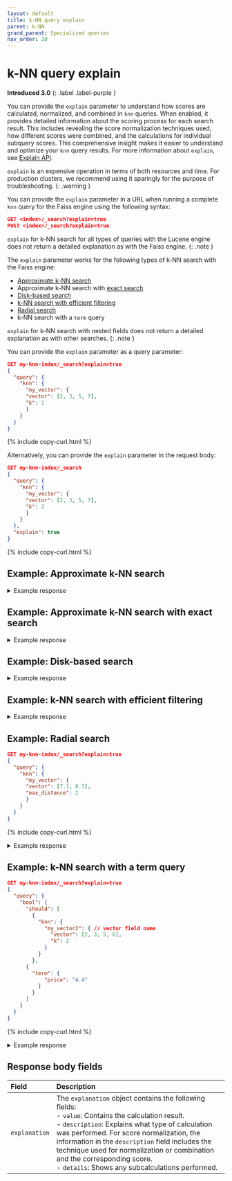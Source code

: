 ```yaml
---
layout: default
title: k-NN query explain
parent: k-NN
grand_parent: Specialized queries
nav_order: 10
---
```


# k-NN query explain
**Introduced 3.0**
{: .label .label-purple }

You can provide the `explain` parameter to understand how scores are calculated, normalized, and combined in `knn` queries. When enabled, it provides detailed information about the scoring process for each search result. This includes revealing the score normalization techniques used, how different scores were combined, and the calculations for individual subquery scores. This comprehensive insight makes it easier to understand and optimize your `knn` query results. For more information about `explain`, see [Explain API]({{site.url}}{{site.baseurl}}/api-reference/explain/).

`explain` is an expensive operation in terms of both resources and time. For production clusters, we recommend using it sparingly for the purpose of troubleshooting.
{: .warning }

You can provide the `explain` parameter in a URL when running a complete `knn` query for the Faiss engine using the following syntax:

```json
GET <index>/_search?explain=true
POST <index>/_search?explain=true
```

`explain` for k-NN search for all types of queries with the Lucene engine does not return a detailed explanation as with the Faiss engine.
{: .note }

The `explain` parameter works for the following types of k-NN search with the Faiss engine:

- [Approximate k-NN search]({{site.url}}{{site.baseurl}}/vector-search/vector-search-techniques/approximate-knn/)
- Approximate k-NN search with [exact search]({{site.url}}{{site.baseurl}}/vector-search/vector-search-techniques/knn-score-script/)
- [Disk-based search]({{site.url}}{{site.baseurl}}/vector-search/optimizing-storage/disk-based-vector-search/)
- [k-NN search with efficient filtering]({{site.url}}{{site.baseurl}}/vector-search/filter-search-knn/efficient-knn-filtering/)
- [Radial search]({{site.url}}{{site.baseurl}}/vector-search/specialized-operations/radial-search-knn/)
- k-NN search with a `term` query

`explain` for k-NN search with nested fields does not return a detailed explanation as with other searches.
{: .note }

You can provide the `explain` parameter as a query parameter:

```json
GET my-knn-index/_search?explain=true
{
  "query": {
    "knn": {
      "my_vector": {
      "vector": [2, 3, 5, 7],
      "k": 2
      }
    }
  }
}
```
{% include copy-curl.html %}

Alternatively, you can provide the `explain` parameter in the request body:

```json
GET my-knn-index/_search
{
  "query": {
    "knn": {
      "my_vector": {
      "vector": [2, 3, 5, 7],
      "k": 2
      }
    }
  },
  "explain": true
}
```
{% include copy-curl.html %}

## Example: Approximate k-NN search

<details markdown="block">
  <summary>
    Example response
  </summary>
  {: .text-delta}

```json
{
  "took": 216038,
  "timed_out": false,
  "_shards": {
    "total": 1,
    "successful": 1,
    "skipped": 0,
    "failed": 0
  },
  "hits": {
    "total": {
      "value": 2,
      "relation": "eq"
    },
    "max_score": 88.4,
    "hits": [
      {
        "_shard": "[my-knn-index-1][0]",
        "_node": "VHcyav6OTsmXdpsttX2Yug",
        "_index": "my-knn-index-1",
        "_id": "5",
        "_score": 88.4,
        "_source": {
          "my_vector1": [
            2.5,
            3.5,
            5.5,
            7.4
          ],
          "price": 8.9
        },
        "_explanation": {
          "value": 88.4,
          "description": "the type of knn search executed was Approximate-NN",
          "details": [
            {
              "value": 88.4,
              "description": "the type of knn search executed at leaf was Approximate-NN with vectorDataType = FLOAT, spaceType = innerproduct where score is computed as `-rawScore + 1` from:",
              "details": [
                {
                  "value": -87.4,
                  "description": "rawScore, returned from FAISS library",
                  "details": []
                }
              ]
            }
          ]
        }
      },
      {
        "_shard": "[my-knn-index-1][0]",
        "_node": "VHcyav6OTsmXdpsttX2Yug",
        "_index": "my-knn-index-1",
        "_id": "2",
        "_score": 84.7,
        "_source": {
          "my_vector1": [
            2.5,
            3.5,
            5.6,
            6.7
          ],
          "price": 5.5
        },
        "_explanation": {
          "value": 84.7,
          "description": "the type of knn search executed was Approximate-NN",
          "details": [
            {
              "value": 84.7,
              "description": "the type of knn search executed at leaf was Approximate-NN with vectorDataType = FLOAT, spaceType = innerproduct where score is computed as `-rawScore + 1` from:",
              "details": [
                {
                  "value": -83.7,
                  "description": "rawScore, returned from FAISS library",
                  "details": []
                }
              ]
            }
          ]
        }
      }
    ]
  }
}
```
</details>

## Example: Approximate k-NN search with exact search

<details markdown="block">
  <summary>
    Example response
  </summary>
  {: .text-delta}

```json
{
  "took": 87,
  "timed_out": false,
  "_shards": {
    "total": 1,
    "successful": 1,
    "skipped": 0,
    "failed": 0
  },
  "hits": {
    "total": {
      "value": 2,
      "relation": "eq"
    },
    "max_score": 84.7,
    "hits": [
      {
        "_shard": "[my-knn-index-1][0]",
        "_node": "MQVux8dZRWeznuEYKhMq0Q",
        "_index": "my-knn-index-1",
        "_id": "7",
        "_score": 84.7,
        "_source": {
          "my_vector2": [
            2.5,
            3.5,
            5.6,
            6.7
          ],
          "price": 5.5
        },
        "_explanation": {
          "value": 84.7,
          "description": "the type of knn search executed was Approximate-NN",
          "details": [
            {
              "value": 84.7,
              "description": "the type of knn search executed at leaf was Exact with spaceType = INNER_PRODUCT, vectorDataType = FLOAT, queryVector = [2.0, 3.0, 5.0, 6.0]",
              "details": []
            }
          ]
        }
      },
      {
        "_shard": "[my-knn-index-1][0]",
        "_node": "MQVux8dZRWeznuEYKhMq0Q",
        "_index": "my-knn-index-1",
        "_id": "8",
        "_score": 82.2,
        "_source": {
          "my_vector2": [
            4.5,
            5.5,
            6.7,
            3.7
          ],
          "price": 4.4
        },
        "_explanation": {
          "value": 82.2,
          "description": "the type of knn search executed was Approximate-NN",
          "details": [
            {
              "value": 82.2,
              "description": "the type of knn search executed at leaf was Exact with spaceType = INNER_PRODUCT, vectorDataType = FLOAT, queryVector = [2.0, 3.0, 5.0, 6.0]",
              "details": []
            }
          ]
        }
      }
    ]
  }
```
</details>

## Example: Disk-based search

<details markdown="block">
  <summary>
    Example response
  </summary>
  {: .text-delta}

```json
{
  "took" : 4,
  "timed_out" : false,
  "_shards" : {
    "total" : 1,
    "successful" : 1,
    "skipped" : 0,
    "failed" : 0
  },
  "hits" : {
    "total" : {
      "value" : 1,
      "relation" : "eq"
    },
    "max_score" : 381.0,
    "hits" : [
      {
        "_shard" : "[my-vector-index][0]",
        "_node" : "pLaiqZftTX-MVSKdQSu7ow",
        "_index" : "my-vector-index",
        "_id" : "9",
        "_score" : 381.0,
        "_source" : {
          "my_vector_field" : [
            9.5,
            9.5,
            9.5,
            9.5,
            9.5,
            9.5,
            9.5,
            9.5
          ],
          "price" : 8.9
        },
        "_explanation" : {
          "value" : 381.0,
          "description" : "the type of knn search executed was Disk-based and the first pass k was 100 with vector dimension of 8, over sampling factor of 5.0, shard level rescoring enabled",
          "details" : [
            {
              "value" : 381.0,
              "description" : "the type of knn search executed at leaf was Approximate-NN with spaceType = HAMMING, vectorDataType = FLOAT, queryVector = [1.5, 2.5, 3.5, 4.5, 5.5, 6.5, 7.5, 8.5]",
              "details" : [ ]
            }
          ]
        }
      }
    ]
  }
}
```
</details>

## Example: k-NN search with efficient filtering

<details markdown="block">
  <summary>
    Example response
  </summary>
  {: .text-delta}

```json
{
  "took" : 51,
  "timed_out" : false,
  "_shards" : {
    "total" : 1,
    "successful" : 1,
    "skipped" : 0,
    "failed" : 0
  },
  "hits" : {
    "total" : {
      "value" : 2,
      "relation" : "eq"
    },
    "max_score" : 0.8620689,
    "hits" : [
      {
        "_shard" : "[products-shirts][0]",
        "_node" : "9epk8WoFT8yvnUI0tAaJgQ",
        "_index" : "products-shirts",
        "_id" : "8",
        "_score" : 0.8620689,
        "_source" : {
          "item_vector" : [
            2.4,
            4.0,
            3.0
          ],
          "size" : "small",
          "rating" : 8
        },
        "_explanation" : {
          "value" : 0.8620689,
          "description" : "the type of knn search executed was Approximate-NN",
          "details" : [
            {
              "value" : 0.8620689,
              "description" : "the type of knn search executed at leaf was Exact since filteredIds = 2 is less than or equal to K = 10 with spaceType = L2, vectorDataType = FLOAT, queryVector = [2.0, 4.0, 3.0]",
              "details" : [ ]
            }
          ]
        }
      },
      {
        "_shard" : "[products-shirts][0]",
        "_node" : "9epk8WoFT8yvnUI0tAaJgQ",
        "_index" : "products-shirts",
        "_id" : "6",
        "_score" : 0.029691212,
        "_source" : {
          "item_vector" : [
            6.4,
            3.4,
            6.6
          ],
          "size" : "small",
          "rating" : 9
        },
        "_explanation" : {
          "value" : 0.029691212,
          "description" : "the type of knn search executed was Approximate-NN",
          "details" : [
            {
              "value" : 0.029691212,
              "description" : "the type of knn search executed at leaf was Exact since filteredIds = 2 is less than or equal to K = 10 with spaceType = L2, vectorDataType = FLOAT, queryVector = [2.0, 4.0, 3.0]",
              "details" : [ ]
            }
          ]
        }
      }
    ]
  }
}
```
</details>

## Example: Radial search

```json
GET my-knn-index/_search?explain=true
{
  "query": {
    "knn": {
      "my_vector": {
      "vector": [7.1, 8.3],
      "max_distance": 2
      }
    }
  }
}
```
{% include copy-curl.html %}

<details markdown="block">
  <summary>
    Example response
  </summary>
  {: .text-delta}

```json
{
  "took" : 376529,
  "timed_out" : false,
  "_shards" : {
    "total" : 1,
    "successful" : 1,
    "skipped" : 0,
    "failed" : 0
  },
  "hits" : {
    "total" : {
      "value" : 2,
      "relation" : "eq"
    },
    "max_score" : 0.98039204,
    "hits" : [
      {
        "_shard" : "[knn-index-test][0]",
        "_node" : "c9b4aPe4QGO8eOtb8P5D3g",
        "_index" : "knn-index-test",
        "_id" : "1",
        "_score" : 0.98039204,
        "_source" : {
          "my_vector" : [
            7.0,
            8.2
          ],
          "price" : 4.4
        },
        "_explanation" : {
          "value" : 0.98039204,
          "description" : "the type of knn search executed was Radial with the radius of 2.0",
          "details" : [
            {
              "value" : 0.98039204,
              "description" : "the type of knn search executed at leaf was Approximate-NN with vectorDataType = FLOAT, spaceType = l2 where score is computed as `1 / (1 + rawScore)` from:",
              "details" : [
                {
                  "value" : 0.020000057,
                  "description" : "rawScore, returned from FAISS library",
                  "details" : [ ]
                }
              ]
            }
          ]
        }
      },
      {
        "_shard" : "[knn-index-test][0]",
        "_node" : "c9b4aPe4QGO8eOtb8P5D3g",
        "_index" : "knn-index-test",
        "_id" : "3",
        "_score" : 0.9615384,
        "_source" : {
          "my_vector" : [
            7.3,
            8.3
          ],
          "price" : 19.1
        },
        "_explanation" : {
          "value" : 0.9615384,
          "description" : "the type of knn search executed was Radial with the radius of 2.0",
          "details" : [
            {
              "value" : 0.9615384,
              "description" : "the type of knn search executed at leaf was Approximate-NN with vectorDataType = FLOAT, spaceType = l2 where score is computed as `1 / (1 + rawScore)` from:",
              "details" : [
                {
                  "value" : 0.040000115,
                  "description" : "rawScore, returned from FAISS library",
                  "details" : [ ]
                }
              ]
            }
          ]
        }
      }
    ]
  }
}

```
</details>

## Example: k-NN search with a term query

```json
GET my-knn-index/_search?explain=true
{
  "query": {
    "bool": {
      "should": [
        {
          "knn": {
            "my_vector2": { // vector field name
              "vector": [2, 3, 5, 6],
              "k": 2
            }
          }
        },
      {
        "term": {
            "price": "4.4"
          }
        }
      ]
    }  
  }
}
```
{% include copy-curl.html %}

<details markdown="block">
  <summary>
    Example response
  </summary>
  {: .text-delta}

```json
{
  "took" : 51,
  "timed_out" : false,
  "_shards" : {
    "total" : 1,
    "successful" : 1,
    "skipped" : 0,
    "failed" : 0
  },
  "hits" : {
    "total" : {
      "value" : 2,
      "relation" : "eq"
    },
    "max_score" : 84.7,
    "hits" : [
      {
        "_shard" : "[my-knn-index-1][0]",
        "_node" : "c9b4aPe4QGO8eOtb8P5D3g",
        "_index" : "my-knn-index-1",
        "_id" : "7",
        "_score" : 84.7,
        "_source" : {
          "my_vector2" : [
            2.5,
            3.5,
            5.6,
            6.7
          ],
          "price" : 5.5
        },
        "_explanation" : {
          "value" : 84.7,
          "description" : "sum of:",
          "details" : [
            {
              "value" : 84.7,
              "description" : "the type of knn search executed was Approximate-NN",
              "details" : [
                {
                  "value" : 84.7,
                  "description" : "the type of knn search executed at leaf was Approximate-NN with vectorDataType = FLOAT, spaceType = innerproduct where score is computed as `-rawScore + 1` from:",
                  "details" : [
                    {
                      "value" : -83.7,
                      "description" : "rawScore, returned from FAISS library",
                      "details" : [ ]
                    }
                  ]
                }
              ]
            }
          ]
        }
      },
      {
        "_shard" : "[my-knn-index-1][0]",
        "_node" : "c9b4aPe4QGO8eOtb8P5D3g",
        "_index" : "my-knn-index-1",
        "_id" : "8",
        "_score" : 83.2,
        "_source" : {
          "my_vector2" : [
            4.5,
            5.5,
            6.7,
            3.7
          ],
          "price" : 4.4
        },
        "_explanation" : {
          "value" : 83.2,
          "description" : "sum of:",
          "details" : [
            {
              "value" : 82.2,
              "description" : "the type of knn search executed was Approximate-NN",
              "details" : [
                {
                  "value" : 82.2,
                  "description" : "the type of knn search executed at leaf was Approximate-NN with vectorDataType = FLOAT, spaceType = innerproduct where score is computed as `-rawScore + 1` from:",
                  "details" : [
                    {
                      "value" : -81.2,
                      "description" : "rawScore, returned from FAISS library",
                      "details" : [ ]
                    }
                  ]
                }
              ]
            },
            {
              "value" : 1.0,
              "description" : "price:[1082969293 TO 1082969293]",
              "details" : [ ]
            }
          ]
        }
      }
    ]
  }
}
```

</details>

## Response body fields

Field | Description
:--- | :---
`explanation` | The `explanation` object contains the following fields: <br> - `value`: Contains the calculation result.<br> - `description`: Explains what type of calculation was performed. For score normalization, the information in the `description` field includes the technique used for normalization or combination and the corresponding score. <br> - `details`: Shows any subcalculations performed. 

